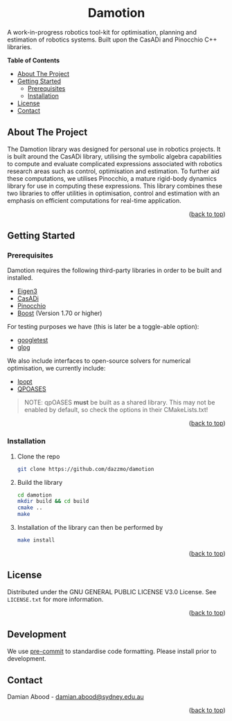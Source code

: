 <a name="readme-top"></a>

<!-- PROJECT SHIELDS -->

<!-- PROJECT LOGO -->
<br>
<div align="center">

  <h1 align="center">Damotion</h1>

  <p align="left">
    A work-in-progress robotics tool-kit for optimisation, planning and estimation of robotics systems. Built upon the CasADi and Pinocchio C++ libraries.
  </p>
</div>

<!-- TABLE OF CONTENTS -->
<navigation>
  <summary><b>Table of Contents</b></summary>
  <ul>
    <li>
      <a href="#about-the-project">About The Project</a>
    </li>
    <li>
      <a href="#getting-started">Getting Started</a>
      <ul>
        <li><a href="#prerequisites">Prerequisites</a></li>
        <li><a href="#installation">Installation</a></li>
      </ul>
    </li>
    <li><a href="#license">License</a></li>
    <li><a href="#contact">Contact</a></li>
  </ul>
</navigation>



<!-- ABOUT THE PROJECT -->
## About The Project

<p align="left">
The Damotion library was designed for personal use in robotics projects. It is built around the CasADi library, utilising the symbolic algebra capabilities to compute and evaluate complicated expressions associated with robotics research areas such as control, optimisation and estimation. To further aid these computations, we utilises Pinocchio, a mature rigid-body dynamics library for use in computing these expressions. This library combines these two libraries to offer utilities in optimisation, control and estimation with an emphasis on efficient computations for real-time application.
</p>
<p align="right">(<a href="#readme-top">back to top</a>)
</p>

## Getting Started
<a name="getting-started"></a>

### Prerequisites

Damotion requires the following third-party libraries in order to be built and installed.
* [Eigen3](https://gitlab.com/libeigen/eigen)
* [CasADi](https://github.com/casadi/casadi)
* [Pinocchio](https://github.com/stack-of-tasks/pinocchio)
* [Boost](https://www.boost.org/) (Version 1.70 or higher)

For testing purposes we have (this is later be a toggle-able option):
* [googletest](https://github.com/google/googletest)
* [glog](https://github.com/google/glog)

We also include interfaces to open-source solvers for numerical optimisation, we currently include:
* [Ipopt](https://github.com/coin-or/Ipopt)
* [QPOASES](https://github.com/coin-or/qpOASES)

> NOTE: qpOASES __must__ be built as a shared library. This may not be enabled by default, so check the options in their CMakeLists.txt!

<p align="right">(<a href="#readme-top">back to top</a>)</p>

### Installation

1. Clone the repo
   ```sh
   git clone https://github.com/dazzmo/damotion
   ```
2. Build the library
    ```sh
    cd damotion
    mkdir build && cd build
    cmake ..
    make
   ```
3. Installation of the library can then be performed by
    ```sh
    make install
    ```
<p align="right">(<a href="#readme-top">back to top</a>)</p>

<!-- LICENSE -->
## License

Distributed under the GNU GENERAL PUBLIC LICENSE V3.0 License. See `LICENSE.txt` for more information.

<p align="right">(<a href="#readme-top">back to top</a>)</p>

## Development

We use [pre-commit](https://pre-commit.com/) to standardise code formatting. Please install prior to development.

<!-- CONTACT -->
## Contact
Damian Abood - damian.abood@sydney.edu.au

<p align="right">(<a href="#readme-top">back to top</a>)</p>
